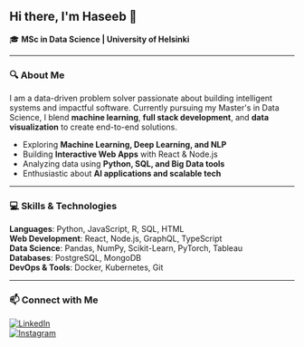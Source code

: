 ## Hi there, I'm Haseeb 👋

🎓 **MSc in Data Science | University of Helsinki**  

---

### 🔍 About Me  
I am a data-driven problem solver passionate about building intelligent systems and impactful software. Currently pursuing my Master's in Data Science, I blend **machine learning**, **full stack development**, and **data visualization** to create end-to-end solutions.

- Exploring **Machine Learning, Deep Learning, and NLP**
- Building **Interactive Web Apps** with React & Node.js  
- Analyzing data using **Python, SQL, and Big Data tools**
- Enthusiastic about **AI applications and scalable tech**

---

### 💻 Skills & Technologies

**Languages**: Python, JavaScript, R, SQL, HTML  
**Web Development**: React, Node.js, GraphQL, TypeScript  
**Data Science**: Pandas, NumPy, Scikit-Learn, PyTorch, Tableau  
**Databases**: PostgreSQL, MongoDB  
**DevOps & Tools**: Docker, Kubernetes, Git  

---

### 📫 Connect with Me

[![LinkedIn](https://img.shields.io/badge/LinkedIn-Connect-blue?style=for-the-badge&logo=linkedin)](https://www.linkedin.com/in/haseeb-shaikh-281b59320/)  
[![Instagram](https://img.shields.io/badge/Instagram-Follow-pink?style=for-the-badge&logo=instagram)](https://instagram.com/shk_scoop)
